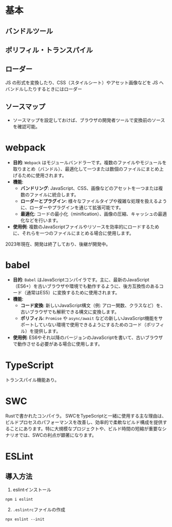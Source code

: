 # 基本

## バンドルツール


## ポリフィル・トランスパイル


## ローダー
JS の形式を変換したり、CSS（スタイルシート）やアセット画像などを JS へバンドルしたりするときにはローダー

## ソースマップ
- ソースマップを設定しておけば、ブラウザの開発者ツールで変換前のソースを確認可能。

# webpack

- **目的**: `Webpack` はモジュールバンドラーです。複数のファイルやモジュールを取りまとめ（バンドル）、最適化して一つまたは数個のファイルにまとめ上げるために使用されます。
- **機能**:
  - **バンドリング**: JavaScript、CSS、画像などのアセットを一つまたは複数のファイルに統合します。
  - **ローダーとプラグイン**: 様々なファイルタイプや複雑な処理を扱えるように、ローダーやプラグインを通じて拡張可能です。
  - **最適化**: コードの最小化（minification）、画像の圧縮、キャッシュの最適化などを行います。
- **使用例**: 複数のJavaScriptファイルやリソースを効率的にロードするために、それらを一つのファイルにまとめる場合に使用します。

2023年現在、開発は終了しており、後継が開発中。

# babel

- **目的**: `Babel` はJavaScriptコンパイラです。主に、最新のJavaScript（ES6+）を古いブラウザや環境でも動作するように、後方互換性のあるコード（通常はES5）に変換するために使用されます。
- **機能**:
  - **コード変換**: 新しいJavaScript構文（例: アロー関数、クラスなど）を、古いブラウザでも解釈できる構文に変換します。
  - **ポリフィル**: `Promise` や `async/await` などの新しいJavaScript機能をサポートしていない環境で使用できるようにするためのコード（ポリフィル）を提供します。
- **使用例**: ES6やそれ以降のバージョンのJavaScriptを書いて、古いブラウザで動作させる必要がある場合に使用します。

# TypeScript
トランスパイル機能あり。

# SWC
Rustで書かれたコンパイラ。
SWCをTypeScriptと一緒に使用する主な理由は、ビルドプロセスのパフォーマンスを改善し、効率的で柔軟なビルド構成を提供することにあります。特に大規模なプロジェクトや、ビルド時間の短縮が重要なシナリオでは、SWCの利点が顕著になります。

# ESLint
## 導入方法
1. eslintインストール
```shell
npm i eslint
```
2. `.eslintrc`ファイルの作成
```shell
npx eslint --init
```
